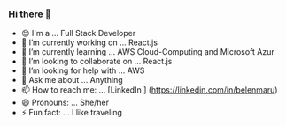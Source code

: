 ### Hi there 👋


- 😊 I'm a ... Full Stack Developer
- 🔭 I’m currently working on ... React.js
- 🌱 I’m currently learning ... AWS Cloud-Computing and Microsoft Azur
- 👯 I’m looking to collaborate on ... React.js
- 🤔 I’m looking for help with ... AWS
- 💬 Ask me about ... Anything
- 📫 How to reach me: ... [LinkedIn ] (https://linkedin.com/in/belenmaru)
- 😄 Pronouns: ... She/her
- ⚡ Fun fact: ... I like traveling

